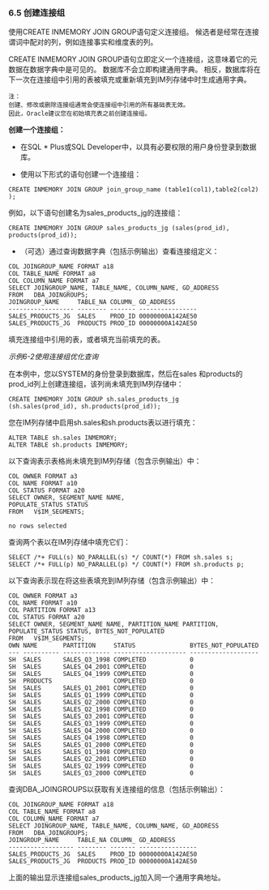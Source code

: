 ### 6.5 创建连接组

使用CREATE INMEMORY JOIN GROUP语句定义连接组。 候选者是经常在连接谓词中配对的列，例如连接事实和维度表的列。

CREATE INMEMORY JOIN GROUP语句立即定义一个连接组，这意味着它的元数据在数据字典中是可见的。 数据库不会立即构建通用字典。 相反，数据库将在下一次在连接组中引用的表被填充或重新填充到IM列存储中时生成通用字典。

```
注：
创建、修改或删除连接组通常会使连接组中引用的所有基础表无效。
因此，Oracle建议您在初始填充表之前创建连接组。
```

**创建一个连接组：**

* 在SQL * Plus或SQL Developer中，以具有必要权限的用户身份登录到数据库。

* 使用以下形式的语句创建一个连接组：

```
CREATE INMEMORY JOIN GROUP join_group_name (table1(col1),table2(col2) );
```

例如，以下语句创建名为sales_products_jg的连接组：

```
CREATE INMEMORY JOIN GROUP sales_products_jg (sales(prod_id), products(prod_id));
```

* （可选）通过查询数据字典（包括示例输出）查看连接组定义：

```
COL JOINGROUP_NAME FORMAT a18
COL TABLE_NAME FORMAT a8
COL COLUMN_NAME FORMAT a7
SELECT JOINGROUP_NAME, TABLE_NAME, COLUMN_NAME, GD_ADDRESS
FROM   DBA_JOINGROUPS;
JOINGROUP_NAME     TABLE_NA COLUMN_ GD_ADDRESS
------------------ -------- ------- ----------------
SALES_PRODUCTS_JG  SALES    PROD_ID 00000000A142AE50
SALES_PRODUCTS_JG  PRODUCTS PROD_ID 00000000A142AE50
```

填充连接组中引用的表，或者填充当前填充的表。

*示例6-2使用连接组优化查询*

在本例中，您以SYSTEM的身份登录到数据库，然后在sales 和products的prod_id列上创建连接组，该列尚未填充到IM列存储中：

```
CREATE INMEMORY JOIN GROUP sh.sales_products_jg 
(sh.sales(prod_id), sh.products(prod_id));
```

您在IM列存储中启用sh.sales和sh.products表以进行填充：

```
ALTER TABLE sh.sales INMEMORY;
ALTER TABLE sh.products INMEMORY;
```

以下查询表示表格尚未填充到IM列存储（包含示例输出）中：

```
COL OWNER FORMAT a3
COL NAME FORMAT a10
COL STATUS FORMAT a20
SELECT OWNER, SEGMENT_NAME NAME,
POPULATE_STATUS STATUS
FROM   V$IM_SEGMENTS;

no rows selected
```

查询两个表以在IM列存储中填充它们：

```
SELECT /*+ FULL(s) NO_PARALLEL(s) */ COUNT(*) FROM sh.sales s;
SELECT /*+ FULL(p) NO_PARALLEL(p) */ COUNT(*) FROM sh.products p;
```

以下查询表示现在将这些表填充到IM列存储（包含示例输出）中：

```
COL OWNER FORMAT a3
COL NAME FORMAT a10
COL PARTITION FORMAT a13
COL STATUS FORMAT a20
SELECT OWNER, SEGMENT_NAME NAME, PARTITION_NAME PARTITION,
POPULATE_STATUS STATUS, BYTES_NOT_POPULATED
FROM   V$IM_SEGMENTS;
OWN NAME       PARTITION     STATUS               BYTES_NOT_POPULATED
--- ---------- ------------- -------------------- -------------------
SH  SALES      SALES_Q3_1998 COMPLETED            0
SH  SALES      SALES_Q4_2001 COMPLETED            0
SH  SALES      SALES_Q4_1999 COMPLETED            0
SH  PRODUCTS                 COMPLETED            0
SH  SALES      SALES_Q1_2001 COMPLETED            0
SH  SALES      SALES_Q1_1999 COMPLETED            0
SH  SALES      SALES_Q2_2000 COMPLETED            0
SH  SALES      SALES_Q2_1998 COMPLETED            0
SH  SALES      SALES_Q3_2001 COMPLETED            0
SH  SALES      SALES_Q3_1999 COMPLETED            0
SH  SALES      SALES_Q4_2000 COMPLETED            0
SH  SALES      SALES_Q4_1998 COMPLETED            0
SH  SALES      SALES_Q1_2000 COMPLETED            0
SH  SALES      SALES_Q1_1998 COMPLETED            0
SH  SALES      SALES_Q2_2001 COMPLETED            0
SH  SALES      SALES_Q2_1999 COMPLETED            0
SH  SALES      SALES_Q3_2000 COMPLETED            0
```

查询DBA_JOINGROUPS以获取有关连接组的信息（包括示例输出）：

```
COL JOINGROUP_NAME FORMAT a18
COL TABLE_NAME FORMAT a8
COL COLUMN_NAME FORMAT a7
SELECT JOINGROUP_NAME, TABLE_NAME, COLUMN_NAME, GD_ADDRESS
FROM   DBA_JOINGROUPS;
JOINGROUP_NAME     TABLE_NA COLUMN_ GD_ADDRESS
------------------ -------- ------- ----------------
SALES_PRODUCTS_JG  SALES    PROD_ID 00000000A142AE50
SALES_PRODUCTS_JG  PRODUCTS PROD_ID 00000000A142AE50
```

上面的输出显示连接组sales_products_jg加入同一个通用字典地址。
